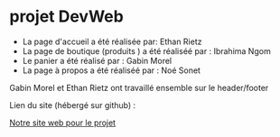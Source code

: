 # projet DevWeb

- La page d'accueil a été réalisée par: Ethan Rietz
- La page  de boutique (produits ) a été réaliséé par : Ibrahima Ngom
- Le  panier a été réalisé par : Gabin Morel
- La page à propos a été réaliséé par : Noé Sonet

Gabin Morel et Ethan Rietz ont travaillé ensemble sur le header/footer

Lien du site (hébergé sur github) : 


[Notre site web pour le projet](https://noe-sonet.github.io/projet-html/) 
